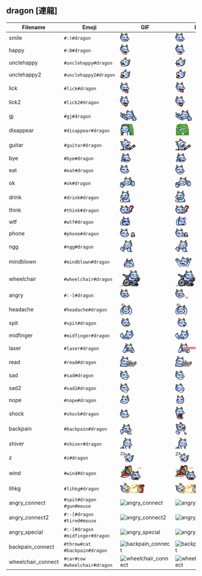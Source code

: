 ## dragon [連龍]
| Filename | Emoji | GIF | PNG |
| --- | --- | --- | --- |
| smile | `#:)#dragon` | ![smile](../../assets/ios/faces/dragon/smile.gif) | ![smile](../../assets/ios/faces_png/dragon/smile.png) |
| happy | `#:D#dragon` | ![happy](../../assets/ios/faces/dragon/happy.gif) | ![happy](../../assets/ios/faces_png/dragon/happy.png) |
| unclehappy | `#unclehappy#dragon` | ![unclehappy](../../assets/ios/faces/dragon/unclehappy.gif) | ![unclehappy](../../assets/ios/faces_png/dragon/unclehappy.png) |
| unclehappy2 | `#unclehappy2#dragon` | ![unclehappy2](../../assets/ios/faces/dragon/unclehappy2.gif) | ![unclehappy2](../../assets/ios/faces_png/dragon/unclehappy2.png) |
| lick | `#lick#dragon` | ![lick](../../assets/ios/faces/dragon/lick.gif) | ![lick](../../assets/ios/faces_png/dragon/lick.png) |
| lick2 | `#lick2#dragon` | ![lick2](../../assets/ios/faces/dragon/lick2.gif) | ![lick2](../../assets/ios/faces_png/dragon/lick2.png) |
| gj | `#gj#dragon` | ![gj](../../assets/ios/faces/dragon/gj.gif) | ![gj](../../assets/ios/faces_png/dragon/gj.png) |
| disappear | `#disappear#dragon` | ![disappear](../../assets/ios/faces/dragon/disappear.gif) | ![disappear](../../assets/ios/faces_png/dragon/disappear.png) |
| guitar | `#guitar#dragon` | ![guitar](../../assets/ios/faces/dragon/guitar.gif) | ![guitar](../../assets/ios/faces_png/dragon/guitar.png) |
| bye | `#bye#dragon` | ![bye](../../assets/ios/faces/dragon/bye.gif) | ![bye](../../assets/ios/faces_png/dragon/bye.png) |
| eat | `#eat#dragon` | ![eat](../../assets/ios/faces/dragon/eat.gif) | ![eat](../../assets/ios/faces_png/dragon/eat.png) |
| ok | `#ok#dragon` | ![ok](../../assets/ios/faces/dragon/ok.gif) | ![ok](../../assets/ios/faces_png/dragon/ok.png) |
| drink | `#drink#dragon` | ![drink](../../assets/ios/faces/dragon/drink.gif) | ![drink](../../assets/ios/faces_png/dragon/drink.png) |
| think | `#think#dragon` | ![think](../../assets/ios/faces/dragon/think.gif) | ![think](../../assets/ios/faces_png/dragon/think.png) |
| wtf | `#wtf#dragon` | ![wtf](../../assets/ios/faces/dragon/wtf.gif) | ![wtf](../../assets/ios/faces_png/dragon/wtf.png) |
| phone | `#phone#dragon` | ![phone](../../assets/ios/faces/dragon/phone.gif) | ![phone](../../assets/ios/faces_png/dragon/phone.png) |
| ngg | `#ngg#dragon` | ![ngg](../../assets/ios/faces/dragon/ngg.gif) | ![ngg](../../assets/ios/faces_png/dragon/ngg.png) |
| mindblown | `#mindblown#dragon` | ![mindblown](../../assets/ios/faces/dragon/mindblown.gif) | ![mindblown](../../assets/ios/faces_png/dragon/mindblown.png) |
| wheelchair | `#wheelchair#dragon` | ![wheelchair](../../assets/ios/faces/dragon/wheelchair.gif) | ![wheelchair](../../assets/ios/faces_png/dragon/wheelchair.png) |
| angry | `#:-[#dragon` | ![angry](../../assets/ios/faces/dragon/angry.gif) | ![angry](../../assets/ios/faces_png/dragon/angry.png) |
| headache | `#headache#dragon` | ![headache](../../assets/ios/faces/dragon/headache.gif) | ![headache](../../assets/ios/faces_png/dragon/headache.png) |
| spit | `#spit#dragon` | ![spit](../../assets/ios/faces/dragon/spit.gif) | ![spit](../../assets/ios/faces_png/dragon/spit.png) |
| midfinger | `#midfinger#dragon` | ![midfinger](../../assets/ios/faces/dragon/midfinger.gif) | ![midfinger](../../assets/ios/faces_png/dragon/midfinger.png) |
| laser | `#laser#dragon` | ![laser](../../assets/ios/faces/dragon/laser.gif) | ![laser](../../assets/ios/faces_png/dragon/laser.png) |
| read | `#read#dragon` | ![read](../../assets/ios/faces/dragon/read.gif) | ![read](../../assets/ios/faces_png/dragon/read.png) |
| sad | `#sad#dragon` | ![sad](../../assets/ios/faces/dragon/sad.gif) | ![sad](../../assets/ios/faces_png/dragon/sad.png) |
| sad2 | `#sad2#dragon` | ![sad2](../../assets/ios/faces/dragon/sad2.gif) | ![sad2](../../assets/ios/faces_png/dragon/sad2.png) |
| nope | `#nope#dragon` | ![nope](../../assets/ios/faces/dragon/nope.gif) | ![nope](../../assets/ios/faces_png/dragon/nope.png) |
| shock | `#shock#dragon` | ![shock](../../assets/ios/faces/dragon/shock.gif) | ![shock](../../assets/ios/faces_png/dragon/shock.png) |
| backpain | `#backpain#dragon` | ![backpain](../../assets/ios/faces/dragon/backpain.gif) | ![backpain](../../assets/ios/faces_png/dragon/backpain.png) |
| shiver | `#shiver#dragon` | ![shiver](../../assets/ios/faces/dragon/shiver.gif) | ![shiver](../../assets/ios/faces_png/dragon/shiver.png) |
| z | `#z#dragon` | ![z](../../assets/ios/faces/dragon/z.gif) | ![z](../../assets/ios/faces_png/dragon/z.png) |
| wind | `#wind#dragon` | ![wind](../../assets/ios/faces/dragon/wind.gif) | ![wind](../../assets/ios/faces_png/dragon/wind.png) |
| lihkg | `#lihkg#dragon` | ![lihkg](../../assets/ios/faces/dragon/lihkg.gif) | ![lihkg](../../assets/ios/faces_png/dragon/lihkg.png) |
| angry_connect | `#spit#dragon #gun#mouse` | ![angry_connect](../assets/faces/dragon/angry_connect.gif) | ![angry_connect](../assets/faces_png/dragon/angry_connect.png) |
| angry_connect2 | `#:-[#dragon #tired#mouse` | ![angry_connect2](../assets/faces/dragon/angry_connect2.gif) | ![angry_connect2](../assets/faces_png/dragon/angry_connect2.png) |
| angry_special | `#:-[#dragon #midfinger#dragon` | ![angry_special](../assets/faces/dragon/angry_special.gif) | ![angry_special](../assets/faces_png/dragon/angry_special.png) |
| backpain_connect | `#throw#cat #backpain#dragon` | ![backpain_connect](../assets/faces/dragon/backpain_connect.gif) | ![backpain_connect](../assets/faces_png/dragon/backpain_connect.png) |
| wheelchair_connect | `#car#cow #wheelchair#dragon` | ![wheelchair_connect](../assets/faces/dragon/wheelchair_connect.gif) | ![wheelchair_connect](../assets/faces_png/dragon/wheelchair_connect.png) |

